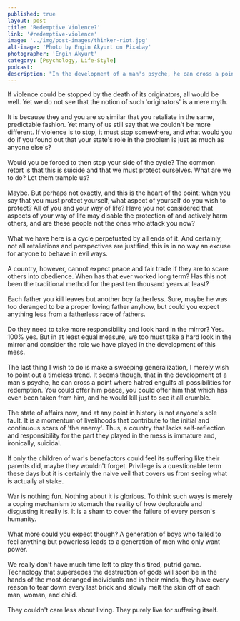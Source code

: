 ```yaml
---
published: true
layout: post
title: 'Redemptive Violence?'
link: '#redemptive-violence'
image: '../img/post-images/thinker-riot.jpg'
alt-image: 'Photo by Engin Akyurt on Pixabay'
photographer: 'Engin Akyurt'
category: [Psychology, Life-Style]
podcast: 
description: "In the development of a man's psyche, he can cross a point where hatred engulfs all possibilities for redemption. You could offer him peace, you could offer him that which has even been taken from him and he would still kill just to see it all crumble. "
---
```


If violence could be stopped by the death of its originators, all would be well. Yet we do not see that the notion of such 'originators' is a mere myth.
<br>
<br>
It is because they and you are so similar that you retaliate in the same, predictable fashion. Yet many of us still say that we couldn't be more different. If violence is to stop, it must stop somewhere, and what would you do if you found out that your state's role in the problem is just as much as anyone else's?
<br>
<br>
Would you be forced to then stop your side of the cycle? The common retort is that this is suicide and that we must protect ourselves. What are we to do? Let them trample us?
<br>
<br>
Maybe. But perhaps not exactly, and this is the heart of the point: when you say that you must protect yourself, what aspect of yourself do you wish to protect? All of you and your way of life? Have you not considered that aspects of your way of life may disable the protection of and actively harm others, and are these people not the ones who attack you now? 
<br>
<br>
What we have here is a cycle perpetuated by all ends of it. And certainly, not all retaliations and perspectives are justified, this is in no way an excuse for anyone to behave in evil ways. 
<br>
<br>
A country, however, cannot expect peace and fair trade if they are to scare others into obedience. When has that ever worked long term? Has this not been the traditional method for the past ten thousand years at least? 
<br>
<br>
Each father you kill leaves but another boy fatherless. Sure, maybe he was too deranged to be a proper loving father anyhow, but could you expect anything less from a fatherless race of fathers. 
<br>
<br>
Do they need to take more responsibility and look hard in the mirror? Yes. 100% yes. But in at least equal measure, we too must take a hard look in the mirror and consider the role we have played in the development of this mess.
<br>
<br>
The last thing I wish to do is make a sweeping generalization, I merely wish to point out a timeless trend. It seems though, that in the development of a man's psyche, he can cross a point where hatred engulfs all possibilities for redemption. You could offer him peace, you could offer him that which has even been taken from him, and he would kill just to see it all crumble. 
<br>
<br>
The state of affairs now, and at any point in history is not anyone's sole fault. It is a momentum of livelihoods that contribute to the initial and continuous scars of 'the enemy'. Thus, a country that lacks self-reflection and responsibility for the part they played in the mess is immature and, ironically, suicidal.
<br>
<br>
If only the children of war's benefactors could feel its suffering like their parents did, maybe they wouldn't forget. Privilege is a questionable term these days but it is certainly the naive veil that covers us from seeing what is actually at stake.
<br>
<br>
War is nothing fun. Nothing about it is glorious. To think such ways is merely a coping mechanism to stomach the reality of how deplorable and disgusting it really is. It is a sham to cover the failure of every person's humanity.
<br>
<br>
What more could you expect though? A generation of boys who failed to feel anything but powerless leads to a generation of men who only want power. 
<br>
<br>
We really don't have much time left to play this tired, putrid game. Technology that supersedes the destruction of gods will soon be in the hands of the most deranged individuals and in their minds, they have every reason to tear down every last brick and slowly melt the skin off of each man, woman, and child. 
<br>
<br>
They couldn't care less about living. They purely live for suffering itself. 